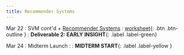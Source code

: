```yaml
---
title: Recommender Systems
---
```


Mar 22 
: SVM cont'd + [Recommender Systems](https://github.com/gallettilance/CS506-Spring2023/raw/main/slides/15_Recommender_Systems.pdf) 
  : [worksheet](https://github.com/gallettilance/CS506-Spring2023/blob/main/worksheets/worksheet_13.ipynb){: .btn .btn-outline } 
    : **Deliverable 2: EARLY INSIGHT**{: .label .label-green}

Mar 24 
: Midterm Launch 
  : 
    : **MIDTERM START**{: .label .label-yellow }
